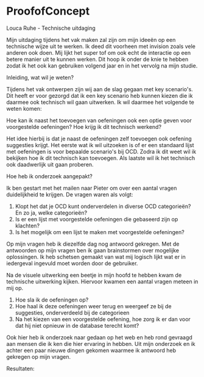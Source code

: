 # ProofofConcept
Louca Ruhe - Technische uitdaging

Mijn uitdaging tijdens het vak maken zal zijn om mijn ideeën op een technische wijze uit te werken. Ik deed dit voorheen met invision zoals vele anderen ook doen. Mij lijkt het super tof om ook echt de interactie op een betere manier uit te kunnen werken. Dit hoop ik onder de knie te hebben zodat ik het ook kan gebruiken volgend jaar en in het vervolg na mijn studie. 


Inleiding, wat wil je weten?

Tijdens het vak ontwerpen zijn wij aan de slag gegaan met key scenario's. Dit heeft er voor gezorgd dat ik een key scenario heb kunnen kiezen die ik daarmee ook technisch wil gaan uitwerken. Ik wil daarmee het volgende te weten komen:

Hoe kan ik naast het toevoegen van oefeningen ook een optie geven voor voorgestelde oefeningen? Hoe krijg ik dit technisch werkend?

Het idee hierbij is dat je naast de oefeningen zelf toevoegen ook oefening suggesties krijgt. Het eerste wat ik wil uitzoeken is of er een standaard lijst met oefeningen is voor bepaalde scenario's bij OCD. Zodra ik dit weet wil ik bekijken hoe ik dit technisch kan toevoegen. Als laatste wil ik het technisch ook daadwerlijk uit gaan proberen. 

Hoe heb ik onderzoek aangepakt?

Ik ben gestart met het mailen naar Pieter om over een aantal vragen duidelijkheid te krijgen. De vragen waren als volgt:

1. Klopt het dat je OCD kunt onderverdelen in diverse OCD categorieën? En zo ja, welke categorieën?
2. Is er een lijst met voorgestelde oefeningen die gebaseerd zijn op klachten?
3. Is het mogelijk om een lijst te maken met voorgestelde oefeningen?

Op mijn vragen heb ik diezelfde dag nog antwoord gekregen. Met de antwoorden op mijn vragen ben ik gaan brainstormen over mogelijke oplossingen. Ik heb schetsen gemaakt van wat mij logisch lijkt wat er in iedergeval ingevuld moet worden door de gebruiker. 

Na de visuele uitwerking een beetje in mijn hoofd te hebben kwam de technische uitwerking kijken. Hiervoor kwamen een aantal vragen meteen in mij op.

1. Hoe sla ik de oefeningen op?
2. Hoe haal ik deze oefeningen weer terug en weergeef ze bij de suggesties, onderverdeeld bij de categorieen 
3. Na het kiezen van een voorgestelde oefening, hoe zorg ik er dan voor dat hij niet opnieuw in de database terecht komt?

Ook hier heb ik onderzoek naar gedaan op het web en heb rond gevraagd aan mensen die ik ken die hier ervaring in hebben. Uit mijn onderzoek en ik achter een paar nieuwe dingen gekomen waarmee ik antwoord heb gekregen op mijn vragen. 

Resultaten:


